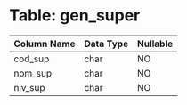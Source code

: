 # Table: gen_super

| Column Name | Data Type | Nullable |
|-------------|-----------|----------|
| cod_sup | char | NO |
| nom_sup | char | NO |
| niv_sup | char | NO |
